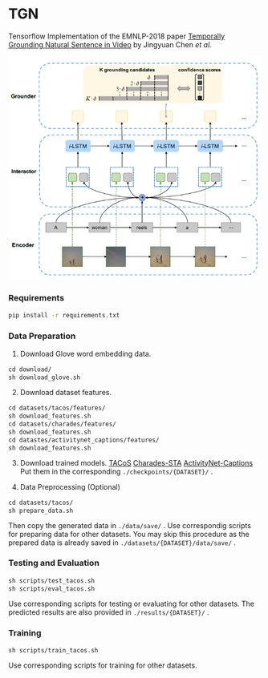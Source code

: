 # TGN
Tensorflow Implementation of the EMNLP-2018 paper [Temporally Grounding Natural Sentence in Video](https://pdfs.semanticscholar.org/452a/ca244ef62a533d8b46a54c6212fe9fa3ce9a.pdf) by Jingyuan Chen *et al.*

![alt text](method.png)

### Requirements
``` bash
pip install -r requirements.txt
```

### Data Preparation
1. Download Glove word embedding data.
``` shell
cd download/
sh download_glove.sh
```

2. Download dataset features.
``` shell
cd datasets/tacos/features/
sh download_features.sh
cd datasets/charades/features/
sh download_features.sh
cd datastes/activitynet_captions/features/
sh download_features.sh
```

3. Download trained models.
[TACoS]()
[Charades-STA]()
[ActivityNet-Captions]()
Put them in the corresponding `./checkpoints/{DATASET}/` .

4. Data Preprocessing (Optional)
``` shell
cd datasets/tacos/
sh prepare_data.sh
```
Then copy the generated data in `./data/save/` .
Use correspondig scripts for preparing data for other datasets.
You may skip this procedure as the prepared data is already saved in `./datasets/{DATASET}/data/save/` .

### Testing and Evaluation

``` shell
sh scripts/test_tacos.sh
sh scripts/eval_tacos.sh
```
Use corresponding scripts for testing or evaluating for other datasets.
The predicted results are also provided in `./results/{DATASET}/` .

### Training

``` shell
sh scripts/train_tacos.sh
```
Use corresponding scripts for training for other datasets.